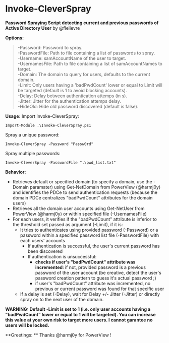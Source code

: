 # Invoke-CleverSpray
**Password Spraying Script detecting current and previous passwords of Active Directory User** by @flelievre

**Options:**
> -Password: Password to spray.  
> -PasswordFile: Path to file containing a list of passwords to spray.  
> -Username: samAccountName of the user to target.  
> -UsernamesFile: Path to file containing a list of samAccountNames to target.  
> -Domain: The domain to query for users, defaults to the current domain.  
> -Limit: Only users having a 'badPwdCount' lower or equal to Limit will be targeted (default is 1 to avoid blocking accounts).  
> -Delay: Delay between authentication attemps (in s).  
> -Jitter: Jitter for the authentication attemps delay.   
> -HideOld: Hide old password discovered (default is false).

**Usage:**
Import Invoke-CleverSpray:
```
Import-Module .\Invoke-CleverSpray.ps1
```
Spray a unique password:
```
Invoke-CleverSpray -Password "Passw0rd"
```
Spray multiple passwords: 
```
Invoke-CleverSpray -PasswordFile ".\pwd_list.txt"
```

**Behavior:**
- Retrieves default or specified domain (to specify a domain, use the -Domain paramater) using Get-NetDomain from PowerView (@harmj0y) and identifies the PDCe to send authentication requests (because the domain PDCe centralizes "badPwdCount" attributes for the domain users)
- Retrieves all the domain user accounts using Get-NetUser from PowerView (@harmj0y) or within specified file (-UsernamesFile)
- For each users, it verifies if the "badPwdCount" attribute is inferior to the threshold set passed as argument (-Limit), if it is:
    - It tries to authenticates using provided password (-Password) or a password within a specified password list file (-PasswordFile) with each users' accounts
        - If authentication is successful, the user's current password has been discovered
        - If authentication is unsuccessful: 
            - **checks if user's "badPwdCount" attribute was incremented**: if not, provided password is a previous password of the user account (be creative, detect the user's password creation pattern to guess it's actual password ;)
            - if user's "badPwdCount" attribute was incremented, no previous or current password was found for that specific user
    - If a delay is set (-Delay), wait for Delay +/- Jitter (-Jitter) or directly spray on to the next user of the domain.

 **WARNING: Default -Limit is set to 1 (i.e. only user accounts having a "badPwdCount" lower or equal to 1 will be targeted). You can increase this value at your own risk to target more users. I cannot garantee no users will be locked.**

**Greetings: **
Thanks @harmj0y for PowerView !
